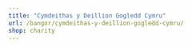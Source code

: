 ```yaml
---
title: "Cymdeithas y Deillion Gogledd Cymru"
url: /bangor/cymdeithas-y-deillion-gogledd-cymru/
shop: charity
---
```

